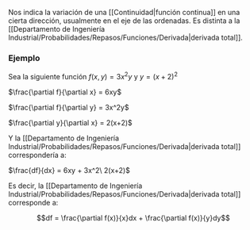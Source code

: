 
Nos indica la variación de una [[Continuidad|función continua]] en una cierta dirección, usualmente en el eje de las ordenadas. Es distinta a la [[Departamento de Ingeniería Industrial/Probabilidades/Repasos/Funciones/Derivada|derivada total]]. 

### Ejemplo 

Sea la siguiente función $f(x,y) = 3x^2y$  y  $y = (x + 2)^2$ 

$\frac{\partial f}{\partial x} = 6xy$ 

$\frac{\partial f}{\partial y} = 3x^2y$ 

$\frac{\partial y}{\partial x} = 2(x+2)$ 

Y la [[Departamento de Ingeniería Industrial/Probabilidades/Repasos/Funciones/Derivada|derivada total]] correspondería a: 

$\frac{df}{dx} = 6xy + 3x^2\ 2(x+2)$ 


Es decir, la [[Departamento de Ingeniería Industrial/Probabilidades/Repasos/Funciones/Derivada|derivada total]] corresponde a: 

$$df = \frac{\partial f(x)}{x}dx + \frac{\partial f(x)}{y}dy$$ 